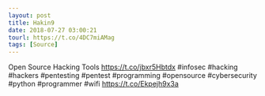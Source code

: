```yaml
---
layout: post
title: Hakin9
date: 2018-07-27 03:00:21
tourl: https://t.co/4DC7miAMag
tags: [Source]
---
```

Open Source Hacking Tools https://t.co/jbxr5Hbtdx  #infosec #hacking #hackers #pentesting #pentest #programming #opensource #cybersecurity #python #programmer #wifi https://t.co/Ekpejh9x3a